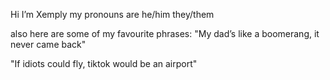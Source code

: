 Hi I’m Xemply my pronouns are he/him they/them

also here are some of my favourite phrases:
"My dad’s like a boomerang, it never came back"

"If idiots could fly, tiktok would be an airport"
